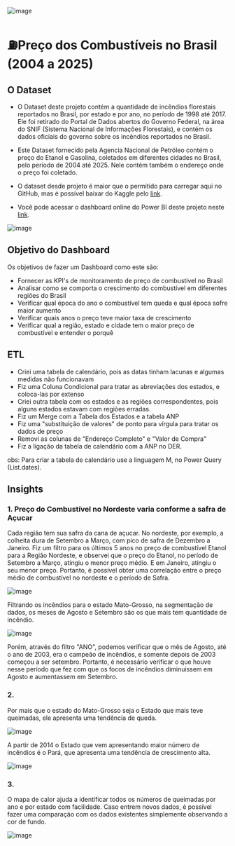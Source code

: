 ![image](https://github.com/user-attachments/assets/bff9898f-341f-4cb7-8e7d-a69633230329)



# ⛽Preço dos Combustíveis no Brasil (2004 a 2025)

## O Dataset
- O Dataset deste projeto contém a quantidade de incêndios florestais reportados no Brasil, por estado e por ano, no período de 1998 até 2017. Ele foi retirado do Portal de Dados abertos do Governo Federal, na área do SNIF (Sistema Nacional de Informações Florestais), e contém os dados oficiais do governo sobre os incêndios reportados no Brasil.
- Este Dataset fornecido pela Agencia Nacional de Petróleo contém o preço do Etanol e Gasolina, coletados em diferentes cidades no Brasil, pelo período de 2004 até 2025. Nele contém também o endereço onde o preço foi coletado.
- O dataset desde projeto é maior que o permitido para carregar aqui no GitHub, mas é possível baixar do Kaggle pelo [link](https://www.kaggle.com/datasets/paulogladson/anp-combustveis).

- Você pode acessar o dashboard online do Power BI deste projeto neste [link](https://app.powerbi.com/view?r=eyJrIjoiMTFmNGZmNjgtY2VjYS00NTE2LWI5ZjMtMGI2MDJkZmM4OWY3IiwidCI6IjRmZDUyYzZkLTcwMDctNDc1NS04NWZhLTI1Zjg2ZTcxYWVjNyJ9).




![image](https://github.com/user-attachments/assets/580199fb-2a56-4769-913d-6c22891b799c)






## Objetivo do Dashboard
Os objetivos de fazer um Dashboard como este são:
- Fornecer as KPI's de monitoramento de preço de combustível no Brasil
- Analisar como se comporta o crescimento do combustível em diferentes regiões do Brasil
- Verificar qual época do ano o combustível tem queda e qual época sofre maior aumento
- Verificar quais anos o preço teve maior taxa de crescimento
- Verificar qual a região, estado e cidade tem o maior preço de combustível e entender o porquê


## ETL

- Criei uma tabela de calendário, pois as datas tinham lacunas e algumas medidas não funcionavam
- Fiz uma Coluna Condicional para tratar as abreviações dos estados, e coloca-las por extenso
- Criei outra tabela com os estados e as regiões correspondentes, pois alguns estados estavam com regiões erradas.
- Fiz um Merge com a Tabela dos Estados e a tabela ANP
- Fiz uma "substituição de valores" de ponto para vírgula para tratar os dados de preço
- Removi as colunas de "Endereço Completo" e "Valor de Compra"
- Fiz a ligação da tabela de calendário com a ANP no DER.

obs: Para criar a tabela de calendário use a linguagem M, no Power Query (List.dates).

## Insights


### 1. Preço do Combustível no Nordeste varia conforme a safra de Açucar

Cada região tem sua safra da cana de açucar. No nordeste, por exemplo, a colheita dura de Setembro a Março, com pico de safra de Dezembro a Janeiro. Fiz um filtro para os últimos 5 anos no preço de combustível Etanol para a Região Nordeste, e observei que o preço do Etanol, no período de Setembro a Março, atingiu o menor preço médio. E em Janeiro, atingiu o seu menor preço. Portanto, é possível obter uma correlação entre o preço médio de combustível no nordeste e o período de Safra.

![image](https://github.com/user-attachments/assets/4efe2449-8529-4ce7-831b-636d9993b8ad)



Filtrando os incêndios para o estado Mato-Grosso, na segmentação de dados, os meses de Agosto e Setembro são os que mais tem quantidade de incêndio.

![image](https://github.com/user-attachments/assets/a42454b3-7a2b-4152-8ad6-6414a2355cf3)


Porém, através do filtro "ANO", podemos verificar que o mês de Agosto, até o ano de 2003, era o campeão de incêndios, e somente depois de 2003 começou a ser setembro. Portanto, é necessário verificar o que houve nesse período que fez com que os focos de incêndios diminuissem em Agosto e aumentassem em Setembro.

### 2. 


Por mais que o estado do Mato-Grosso seja o Estado que mais teve queimadas, ele apresenta uma tendência de queda.

![image](https://github.com/user-attachments/assets/335be7bd-f595-4c82-8538-e7aacdbb56c3)

A partir de 2014 o Estado que vem apresentando maior número de incêndios é o Pará, que apresenta uma tendência de crescimento alta.

![image](https://github.com/user-attachments/assets/fc8a4581-91a8-4afd-bfca-1e6478a07587)


### 3. 

O mapa de calor ajuda a identificar todos os números de queimadas por ano e por estado com facilidade. Caso entrem novos dados, é possível fazer uma comparação com os dados existentes simplemente observando a cor de fundo.

![image](https://github.com/user-attachments/assets/00591664-90ca-40c3-a356-31a30635934c)






